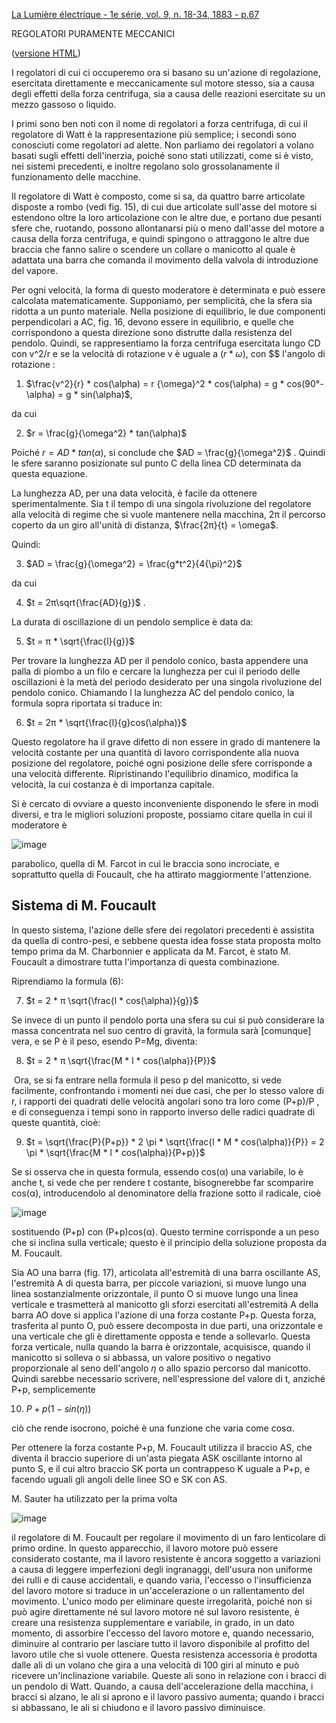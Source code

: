[La Lumière électrique -  1e série, vol. 9, n. 18-34, 1883 -  p.67](https://cnum.cnam.fr/pgi/fpage.php?P84.9/71/160/560/0/0)


REGOLATORI PURAMENTE MECCANICI 

([versione HTML](https://jumpjack.github.io/heliostat/regolatore/meccanici/meccanici.html))

I regolatori di cui ci occuperemo ora si basano su un'azione di regolazione, esercitata direttamente e meccanicamente sul motore stesso, sia a causa degli effetti della forza centrifuga, sia a causa delle reazioni esercitate su un mezzo gassoso o liquido.

I primi sono ben noti con il nome di regolatori a forza centrifuga, di cui il regolatore di Watt è la rappresentazione più semplice; i secondi sono conosciuti come regolatori ad alette. Non parliamo dei regolatori a volano basati sugli effetti dell'inerzia, poiché sono stati utilizzati, come si è visto, nei sistemi precedenti, e inoltre regolano solo grossolanamente il funzionamento delle macchine.

Il regolatore di Watt è composto, come si sa, da quattro barre articolate disposte a rombo (vedi fig. 15), di cui due articolate sull'asse del motore si estendono oltre la loro articolazione con le altre due, e portano due pesanti sfere che, ruotando, possono allontanarsi più o meno dall'asse del motore a causa della forza centrifuga, e quindi spingono o attraggono le altre due braccia che fanno salire o scendere un collare o manicotto al quale è adattata una barra che comanda il movimento della valvola di introduzione del vapore.

Per ogni velocità, la forma di questo moderatore è determinata e può essere calcolata matematicamente. Supponiamo, per semplicità, che la sfera sia ridotta a un punto materiale. Nella posizione di equilibrio, le due componenti perpendicolari a AC, fig. 16, devono essere in equilibrio, e quelle che corrispondono a questa direzione sono distrutte dalla resistenza del pendolo. Quindi, se rappresentiamo la forza centrifuga esercitata lungo CD con v^2/r e se la velocità di rotazione v è uguale a $(r * \omega)$, con $\$ l'angolo di rotazione :

1) $\frac{v^2}{r} * cos(\alpha) = r  {\omega}^2 * cos(\alpha)    =    g * cos(90°-\alpha) = g * sin(\alpha)$,

da cui

2) $r = \frac{g}{\omega^2} * tan(\alpha)$

Poiché $r = AD * tan(\alpha)$, si conclude che $AD = \frac{g}{\omega^2}$ . Quindi le sfere saranno posizionate sul punto C della linea CD determinata da questa equazione.

La lunghezza AD, per una data velocità, è facile da ottenere sperimentalmente. Sia t il tempo di una singola rivoluzione del regolatore alla velocità di regime che si vuole mantenere nella macchina, 2π il percorso coperto da un giro all'unità di distanza, $\frac{2π}{t} = \omega$.

Quindi:

3) $AD = \frac{g}{\omega^2} = \frac{g*t^2}{4{\pi}^2}$

da cui

4) $t = 2π\sqrt{\frac{AD}{g}}$ .


La durata di oscillazione di un pendolo semplice è data da:


5) $t =  π * \sqrt{\frac{l}{g}}$

Per trovare la lunghezza AD per il pendolo conico, basta appendere una palla di piombo a un filo e cercare la lunghezza per cui il periodo delle oscillazioni è la metà del periodo desiderato per una singola rivoluzione del pendolo conico. Chiamando l la lunghezza AC del pendolo conico, la formula sopra riportata si traduce in:

6) $t = 2π * \sqrt{\frac{l}{g}cos(\alpha)}$
​

Questo regolatore ha il grave difetto di non essere in grado di mantenere la velocità costante per una quantità di lavoro corrispondente alla nuova posizione del regolatore, poiché ogni posizione delle sfere corrisponde a una velocità differente. Ripristinando l'equilibrio dinamico, modifica la velocità, la cui costanza è di importanza capitale.

Si è cercato di ovviare a questo inconveniente disponendo le sfere in modi diversi, e tra le migliori soluzioni proposte, possiamo citare quella in cui il moderatore è 

![image](https://github.com/jumpjack/heliostat/assets/1620953/43cc3d66-221b-492b-9bf5-a95c1dd9871a)

parabolico, quella di M. Farcot in cui le braccia sono incrociate, e soprattutto quella di Foucault, che ha attirato maggiormente l'attenzione.

Sistema di M. Foucault
----------------------

In questo sistema, l'azione delle sfere dei regolatori precedenti è assistita da quella di contro-pesi, e sebbene questa idea fosse stata proposta molto tempo prima da M. Charbonnier e applicata da M. Farcot, è stato M. Foucault a dimostrare tutta l'importanza di questa combinazione.

Riprendiamo la formula (6):

7) $t = 2 * π \sqrt{\frac{l * cos(\alpha)}{g}}$
​ 
 
Se invece di un punto il pendolo porta una sfera su cui si può considerare la massa concentrata nel suo centro di gravità, la formula sarà [comunque] vera, e se P è il peso, esendo  P=Mg, diventa:

8) $t = 2 * π \sqrt{\frac{M * l * cos(\alpha)}{P}}$

​ 
Ora, se si fa entrare nella formula il peso p del manicotto, si vede facilmente, confrontando i momenti nei due casi, che per lo stesso valore di r, i rapporti dei quadrati delle velocità angolari sono tra loro come (P+p)/P , e di conseguenza i tempi sono in rapporto inverso delle radici quadrate di queste quantità, cioè:


9) $t = \sqrt{\frac{P}{P+p}} * 2 \pi * \sqrt{\frac{l * M * cos(\alpha)}{P}} = 2 \pi * \sqrt{\frac{M * l * cos(\alpha)}{P+p}}$


Se si osserva che in questa formula,  essendo cos(α) una variabile,  lo è anche  t, si vede che per rendere t costante, bisognerebbe far scomparire cos(α), introducendolo al denominatore della frazione sotto il radicale, cioè 

![image](https://github.com/jumpjack/heliostat/assets/1620953/31f6b711-5151-43c8-95e4-df9d941b6706)


sostituendo (P+p) con (P+p)cos(α). Questo termine corrisponde a un peso che si inclina sulla verticale; questo è il principio della soluzione proposta da M. Foucault.

Sia AO una barra (fig. 17), articolata all'estremità di una barra oscillante AS, l'estremità A di questa barra, per piccole variazioni, si muove lungo una linea sostanzialmente orizzontale, il punto O si muove lungo una linea verticale e trasmetterà al manicotto gli sforzi esercitati all'estremità A della barra AO dove si applica l'azione di una forza costante P+p. Questa forza, trasferita al punto O, può essere decomposta in due parti, una orizzontale e una verticale che gli è direttamente opposta e tende a sollevarlo. Questa forza verticale, nulla quando la barra è orizzontale, acquisisce, quando il manicotto si solleva o si abbassa, un valore positivo o negativo proporzionale al seno dell'angolo $\eta$ o allo spazio percorso dal manicotto. Quindi sarebbe necessario scrivere, nell'espressione del valore di t, anziché P+p, semplicemente 

10) $P + p(1−sin(\eta))$

ciò che rende isocrono, poiché è una funzione che varia come cosα.

Per ottenere la forza costante P+p, M. Foucault utilizza il braccio AS, che diventa il braccio superiore di un'asta piegata ASK oscillante intorno al punto S, e il cui altro braccio SK porta un contrappeso K uguale a P+p, e facendo uguali gli angoli delle linee SO e SK con AS. 

M. Sauter ha utilizzato per la prima volta 

![image](https://github.com/jumpjack/heliostat/assets/1620953/7b6c0b06-f6d4-4126-9146-4c4fa4b565f7)


il regolatore di M. Foucault per regolare il movimento di un faro lenticolare di primo ordine. In questo apparecchio, il lavoro motore può essere considerato costante, ma il lavoro resistente è ancora soggetto a variazioni a causa di leggere imperfezioni degli ingranaggi, dell'usura non uniforme dei rulli e di cause accidentali, e quando varia, l'eccesso o l'insufficienza del lavoro motore si traduce in un'accelerazione o un rallentamento del movimento. L'unico modo per eliminare queste irregolarità, poiché non si può agire direttamente né sul lavoro motore né sul lavoro resistente, è creare una resistenza supplementare e variabile, in grado, in un dato momento, di assorbire l'eccesso del lavoro motore e, quando necessario, diminuire al contrario per lasciare tutto il lavoro disponibile al profitto del lavoro utile che si vuole ottenere. Questa resistenza accessoria è prodotta dalle ali di un volano che gira a una velocità di 100 giri al minuto e può ricevere un'inclinazione variabile. Queste ali sono in relazione con i bracci di un pendolo di Watt. Quando, a causa dell'accelerazione della macchina, i bracci si alzano, le ali si aprono e il lavoro passivo aumenta; quando i bracci si abbassano, le ali si chiudono e il lavoro passivo diminuisce.
